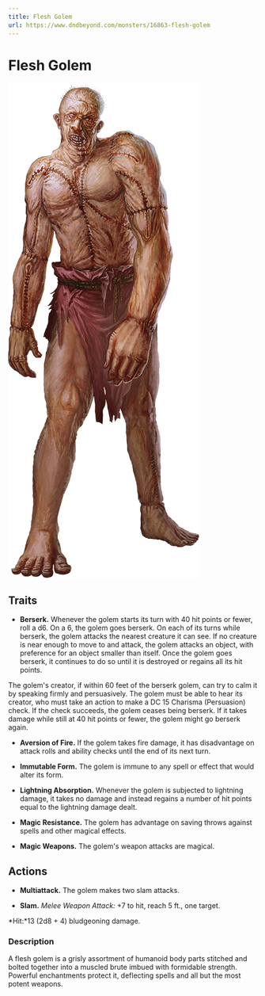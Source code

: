 ```yaml
---
title: Flesh Golem
url: https://www.dndbeyond.com/monsters/16863-flesh-golem
---
```


# Flesh Golem

![Flesh Golem](flesh-golem.png)

## Traits

* **Berserk.** Whenever the golem starts its turn with 40 hit points or fewer, roll a d6. On a 6, the golem goes berserk. On each of its turns while berserk, the golem attacks the nearest creature it can see. If no creature is near enough to move to and attack, the golem attacks an object, with preference for an object smaller than itself. Once the golem goes berserk, it continues to do so until it is destroyed or regains all its hit points.

The golem's creator, if within 60 feet of the berserk golem, can try to calm it by speaking firmly and persuasively. The golem must be able to hear its creator, who must take an action to make a DC 15 Charisma (Persuasion) check. If the check succeeds, the golem ceases being berserk. If it takes damage while still at 40 hit points or fewer, the golem might go berserk again.

* **Aversion of Fire.** If the golem takes fire damage, it has disadvantage on attack rolls and ability checks until the end of its next turn.

* **Immutable Form.** The golem is immune to any spell or effect that would alter its form.

* **Lightning Absorption.** Whenever the golem is subjected to lightning damage, it takes no damage and instead regains a number of hit points equal to the lightning damage dealt.

* **Magic Resistance.** The golem has advantage on saving throws against spells and other magical effects.

* **Magic Weapons.** The golem's weapon attacks are magical.

## Actions

* **Multiattack.** The golem makes two slam attacks.

* **Slam.** *Melee Weapon Attack:* +7 to hit, reach 5 ft., one target.

*Hit:*13 (2d8 + 4) bludgeoning damage.

### Description

A flesh golem is a grisly assortment of humanoid body parts stitched and bolted together into a muscled brute imbued with formidable strength. Powerful enchantments protect it, deflecting spells and all but the most potent weapons.
